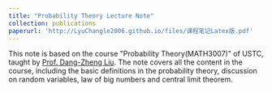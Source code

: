 ```yaml
---
title: "Probability Theory Lecture Note"
collection: publications
paperurl: 'http://LyuChangle2006.github.io/files/课程笔记Latex版.pdf'
---
```


This note is based on the course "Probability Theory(MATH3007)" of USTC, taught by [Prof. Dang-Zheng Liu](http://staff.ustc.edu.cn/~dzliu/). The note covers all the content in the course, including the basic definitions in the probability theory, discussion on random variables, law of big numbers and central limit theorem.
